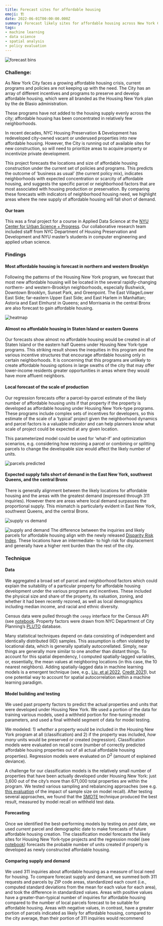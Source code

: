 ```yaml
---
title: Forecast sites for affordable housing
emoji: 🏗
date: 2022-06-01T00:00:00.000Z
summary: Forecast likely sites for affordable housing across New York City and probable number of affordable units on any parcel developed as affordable housing, based on the patterns of units built and preserved under the Housing New York plan. 
tags:
- machine learning
- data science
- spatial analysis
- policy evaluation
---
```


![forecast bins](/static/img/forecast-bins-map-with-properties.png)

### Challenge:

As New York City faces a growing affordable housing crisis, current programs and policies are not keeping up with the need. The City has an array of different incentives and programs to preserve and develop affordable housing, which were all branded as the Housing New York plan by the de Blasio administration. 

These programs have not added to the housing supply evenly across the city; affordable housing has been concentrated in relatively few neighborhoods. 

In recent decades, NYC Housing Preservation & Development has redeveloped city-owned vacant or underused properties into new affordable housing. However, the City is running out of available sites for new construction, so will need to prioritize areas to acquire property or incentivize private development.

This project forecasts the locations and size of affordable housing construction under the current set of policies and programs. This predicts the outcome of ‘business as usual’ (the current policy mix), indicates neighborhoods with expected concentration or scarcity of affordable housing, and suggests the specific parcel or neighborhood factors that are most associated with housing production or preservation. By comparing these forecasts with indicators of neighborhood housing need, we highlight areas where the new supply of affordable housing will fall short of demand. 

#### Our team
This was a final project for a course in Applied Data Science at the [NYU Center for Urban Science + Progress](https://cusp.nyu.edu). Our collaborative research team included staff from NYC Department of Housing Preservation and Development and NYU master’s students in computer engineering and applied urban science. 

### Findings

#### Most affordable housing is forecast in northern and western Brooklyn

Following the patterns of the Housing New York program, we forecast that most new affordable housing will be located in the several rapidly-changing northern- and western-Brooklyn neighborhoods, especially Bushwick, Downtown Brooklyn, Sunset Park, and Greenpoint. The East Village/Lower East Side; far-eastern Upper East Side; and East Harlem in Manhattan; Astoria and East Elmhurst in Queens; and Morrisania in the central Bronx are also forecast to gain affordable housing.

![heatmap](/static/img/forecast-locations-heatmap.png)

<!--The neighborhoods demographic variables seem to be the most important in predicting the sites of Housing New York projects, but certain parcel factors are also important. The decision tree classification model found that the neighborhood total Black population and median income to be the most predictive factors (while the building Floor Area Ratio (FAR) and percent of neighborhood residents who are Black were trend features). 

![decision tree](static/img/decision-tree.png)

As these demographic factors have been shown to weigh most heavily, it makes sense that our forecasts show the most likely parcels in XX and XX heavy areas including XX and XX neighborhoods.-->

#### Almost no affordable housing in Staten Island or eastern Queens

Our forecasts show almost no affordable housing would be created in all of Staten Island or the eastern half Queens under Housing New York-type programs. This striking result shows the inequities in this program and the various incentive structures that encourage affordable housing only in certain neighborhoods. It is concerning that this programs are unlikely to create affordable housing options in large swaths of the city that may offer lower-income residents greater opportunities in areas where they would have more affluent neighbors. 

#### Local forecast of the scale of production

Our regression forecasts offer a parcel-by-parcel estimate of the likely number of affordable housing units if that property if the property is developed as affordable housing under Housing New York-type programs. These programs include complex sets of incentives for developers, so this estimate of the scale of a ‘typical’ project given the neighborhood dynamics and parcel factors is a valuable indicator and can help planners know what scale of project could be expected at any given location.

This parameterized model could be used for ‘what-if’ and optimization scenarios, e.g. considering how rezoning a parcel or combining or splitting parcels to change the developable size would affect the likely number of units.

![parcels predicted](/static/img/units-forecast-map.png)

#### Expected supply falls short of demand in the East New York, southwest Queens, and the central Bronx

There is generally alignment between the likely locations for affordable housing and the areas with the greatest demand (expressed through 311 inquiries). However there are areas where local demand surpasses the proportional supply. This mismatch is particularly evident in East New York, southwest Queens, and the central Bronx. 

![supply vs demand](/static/img/supply-and-demand-maps.png)

![supply and demand](/static/img/supply-vs-demand-map.png)
The difference between the inquiries and likely parcels for affordable housing align with the newly released [Disparity Risk Index](https://equitableexplorer.planning.nyc.gov/about). These locations have an intermediate- to high risk for displacement and generally have a higher rent burden than the rest of the city. 


### Technique

#### Data 
We aggregated a broad set of parcel and neighborhood factors which could explain the suitability of a particular property for affordable housing development under the various programs and incentives. These included the physical size and share of the property, its valuation, zoning, and whether it had been recently rezoned, as well as local demographics including median income, and racial and ethnic diversity. 

Census data were pulled through the `cenpy` interface for the Census API (see [notebook](https://github.com/dlevine01/forecast-affordable-housing/tree/main/notebooks/get_Census_data.ipynb). Property factors were drawn from NYC Department of City Planning’s [PLUTO](https://www1.nyc.gov/site/planning/data-maps/open-data/dwn-pluto-mappluto.page) database. 

<!-- Rezonings were expected to have an effect on the likelihood that properties properties would include Housing New York Units (particularly since 2016, as under the new [Mandatory Inclusionary Housing](https://www1.nyc.gov/site/planning/plans/mih/mandatory-inclusionary-housing.page) program, any property rezoned over a certain scale must included affordable housing units). Rezonings are not directly indicated in the PLUTO data, but past vintages of the data are published. By recursively comparing zoning codes between years, I was able to find identify property rezonings (whether a property was rezoned within each year and the new zoning district applied) [notebook](notebook). Using a spatial analysis of contiguity then a network analysis of the number of connected components, I was further able to discern which were ‘spot’ rezonings of a single or a few parcels and which were neighborhood-scale (>20 parcel) rezonings [notebook](notebook).-->

Many statistical techniques depend on data consisting of independent and identically distributed (IID) samples. This assumption is often violated by locational data, which is generally spatially autocorellated. Simply, near things are generally more similar to one another than distant things. To account for this spatial dependency, I computed spatially-lagged variables, or, essentially, the mean values at neighboring locations (in this case, the 10 nearest neighbors). Adding spatially-lagged data in machine learning models is a emergent technique (see, e.g., [Liu, et al 2022](https://www.mdpi.com/2220-9964/11/4/242), [Credit 2021](https://onlinelibrary.wiley.com/doi/abs/10.1111/gean.12273)), but one potential way to account for spatial autocorrelation within a machine learning paradigm. 

#### Model building and testing
We used past property factors to predict the actual properties and units that were developed under Housing New York. We used a portion of the data for training various models, used a withheld portion for fine-tuning model parameters, and used a final withheld segment of data for model testing. 

We modeled: 1) _whether_ a property would be included in the Housing New York program at all (classification) and 2) if the property was included, _how many_ units would be preserved or created (regression). Classification models were evaluated on recall score (number of correctly predicted affordable housing properties out of all actual affordable housing properties). Regression models were evaluated on $D^2$ (amount of explained deviance).

A challenge for our classification models is the relatively small number of properties that have been actually developed under Housing New York: just 3,600 out of the city’s more than 671,000 total properties are within the program. We tested various sampling and rebalancing approaches (see e.g. [this evaluation](https://github.com/dlevine01/forecast-affordable-housing/tree/main/notebooks/Logistic_Regression_Model_testing_varying_sample_size.ipynb) of the impact of sample size on model recall). After testing several approaches, we found that the [SMOTE](https://arxiv.org/pdf/1106.1813.pdf) technique produced the best result, measured by model recall on withheld test data.  

#### Forecasting
Once we identified the best-performing models by testing on _past_ date, we used _current_ parcel and demographic date to make forecasts of future affordable housing creation. The classification model forecasts the likely sites for Housing New York-type projects and the regression model (see [notebook](https://github.com/dlevine01/forecast-affordable-housing/tree/main/notebooks/regression_of_all_counted_units_based_on_parcel_factors.ipynb)) forecasts the probable number of units created if property is developed as newly constructed affordable housing. 

#### Comparing supply and demand 
We used 311 inquiries about affordable housing as a measure of local need for housing. To compare forecast supply and demand, we summed both 311 requests and parcels by ZIP code areas, standardized each count (i.e., computed standard deviations from the mean for each value for each area), and took the difference in standardized values. Areas with positive values have a greater-than-typical number of inquiries for affordable housing compared to the number of local parcels forecast to be suitable for affordable housing. Areas with negative values, in contrast, have a greater portion of parcels indicated as likely for affordable housing, compared to the city average, than their portion of 311 inquiries would recommend

